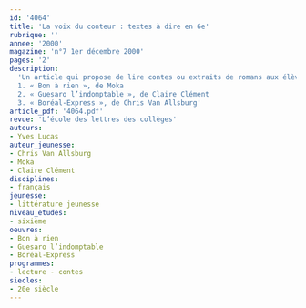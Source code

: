 ```yaml
---
id: '4064'
title: 'La voix du conteur : textes à dire en 6e'
rubrique: ''
annee: '2000'
magazine: 'n°7 1er décembre 2000'
pages: '2'
description: 
  'Un article qui propose de lire contes ou extraits de romans aux élèves de sixième.
  1. « Bon à rien », de Moka
  2. « Guesaro l’indomptable », de Claire Clément
  3. « Boréal-Express », de Chris Van Allsburg'
article_pdf: '4064.pdf'
revue: 'L’école des lettres des collèges'
auteurs:
- Yves Lucas
auteur_jeunesse:
- Chris Van Allsburg
- Moka
- Claire Clément
disciplines:
- français
jeunesse:
- littérature jeunesse
niveau_etudes:
- sixième
oeuvres:
- Bon à rien
- Guesaro l’indomptable
- Boréal-Express
programmes:
- lecture - contes
siecles:
- 20e siècle
---
```

